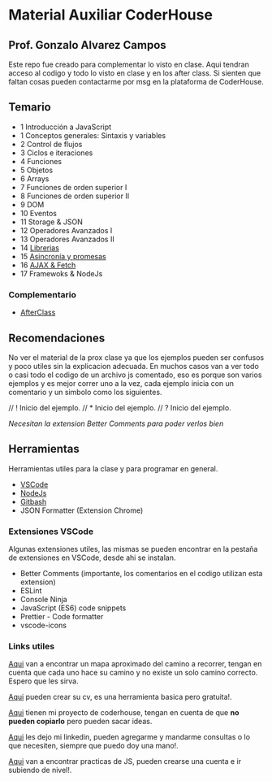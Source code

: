 # Material Auxiliar CoderHouse

## Prof. Gonzalo Alvarez Campos

Este repo fue creado para complementar lo visto en clase. Aqui tendran acceso al codigo y todo lo visto en clase y en los after class. Si sienten que faltan cosas pueden contactarme por msg en la plataforma de CoderHouse.

## Temario

- 1 Introducción a JavaScript
- 1 Conceptos generales: Sintaxis y variables
- 2 Control de flujos
- 3 Ciclos e iteraciones
- 4 Funciones
- 5 Objetos
- 6 Arrays
- 7 Funciones de orden superior I
- 8 Funciones de orden superior II
- 9 DOM
- 10 Eventos
- 11 Storage & JSON
- 12 Operadores Avanzados I
- 13 Operadores Avanzados II
- 14 [Librerias](./clase%2014/index.js)
- 15 [Asincronía y promesas](./clase%2015/index.js)
- 16 [AJAX & Fetch](./clase%2016/index.js)
- 17 Framewoks & NodeJs

### Complementario

- [AfterClass](./afterclass/)

## Recomendaciones

No ver el material de la prox clase ya que los ejemplos pueden ser confusos y poco utiles sin la explicacion adecuada. En muchos casos van a ver todo o casi todo el codigo de un archivo js comentado, eso es porque son varios ejemplos y es mejor correr uno a la vez, cada ejemplo inicia con un comentario y un simbolo como los siguientes.

// ! Inicio del ejemplo.
// \* Inicio del ejemplo.
// ? Inicio del ejemplo.

_Necesitan la extension Better Comments para poder verlos bien_

## Herramientas

Herramientas utiles para la clase y para programar en general.

- [VSCode](https://code.visualstudio.com/download)
- [NodeJs](https://nodejs.org/es/download)
- [Gitbash](https://git-scm.com/downloads)
- JSON Formatter (Extension Chrome)

### Extensiones VSCode

Algunas extensiones utiles, las mismas se pueden encontrar en la pestaña de extensiones en VSCode, desde ahi se instalan.

- Better Comments (importante, los comentarios en el codigo utilizan esta extension)
- ESLint
- Console Ninja
- JavaScript (ES6) code snippets
- Prettier - Code formatter
- vscode-icons

### Links utiles

[Aqui](https://roadmap.sh/) van a encontrar un mapa aproximado del camino a recorrer, tengan en cuenta que cada uno hace su camino y no existe un solo camino correcto. Espero que les sirva.

[Aqui](https://www.cv-template.com/en) pueden crear su cv, es una herramienta basica pero gratuita!.

[Aqui](https://github.com/Alvacampos/web-dev-project) tienen mi proyecto de coderhouse, tengan en cuenta de que **no pueden copiarlo** pero pueden sacar ideas.

[Aqui](https://www.linkedin.com/in/gonzaloalvarezcampos/) les dejo mi linkedin, pueden agregarme y mandarme consultas o lo que necesiten, siempre que puedo doy una mano!.

[Aqui](https://www.codewars.com/collections/javascript-basics-2) van a encontrar practicas de JS, pueden crearse una cuenta e ir subiendo de nivel!.
